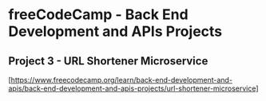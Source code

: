 # freeCodeCamp - Back End Development and APIs Projects

## Project 3 - URL Shortener Microservice

[https://www.freecodecamp.org/learn/back-end-development-and-apis/back-end-development-and-apis-projects/url-shortener-microservice]
